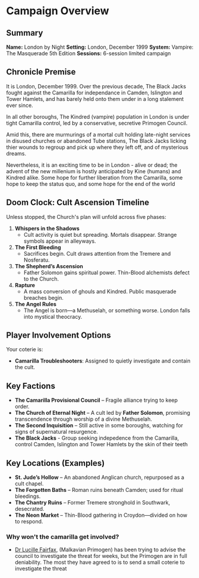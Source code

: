 # Campaign Overview

## Summary

**Name:** London by Night
**Setting:** London, December 1999
**System:** Vampire: The Masquerade 5th Edition
**Sessions:** 6-session limited campaign

## Chronicle Premise

It is London, December 1999. Over the previous decade, The Black Jacks fought against the Camarilla for independance in Camden, Islington and Tower Hamlets, and has barely held onto them under in a long stalement ever since.

In all other boroughs, The Kindred (vampire) population in London is under tight Camarilla control, led by a conservative, secretive Primogen Council.

Amid this, there are murmurings of a mortal cult holding late-night services in disused churches or abandoned Tube stations, The Black Jacks licking thier wounds to regroup and pick up where they left off, and of mysterious dreams.

Nevertheless, it is an exciting time to be in London - alive or dead; the advent of the new millenium is hostly anticipated by Kine (humans) and Kindred alike. Some hope for further liberation from the Camarilla, some hope to keep the status quo, and some hope for the end of the world

## Doom Clock: Cult Ascension Timeline

Unless stopped, the Church's plan will unfold across five phases:

1. **Whispers in the Shadows**
    - Cult activity is quiet but spreading. Mortals disappear. Strange symbols appear in alleyways.
2. **The First Bleeding**
    - Sacrifices begin. Cult draws attention from the Tremere and Nosferatu.
3. **The Shepherd’s Ascension**
    - Father Solomon gains spiritual power. Thin-Blood alchemists defect to the Church.
4. **Rapture**
    - A mass conversion of ghouls and Kindred. Public masquerade breaches begin.
5. **The Angel Rules**
    - The Angel is born—a Methuselah, or something worse. London falls into mystical theocracy.

## Player Involvement Options

Your coterie is:

- **Camarilla Troubleshooters**: Assigned to quietly investigate and contain the cult.

## Key Factions

- **The Camarilla Provisional Council** – Fragile alliance trying to keep order.
- **The Church of Eternal Night** – A cult led by **Father Solomon**, promising transcendence through worship of a divine Methuselah.
- **The Second Inquisition** – Still active in some boroughs, watching for signs of supernatural resurgence.
- **The Black Jacks** - Group seeking indepedence from the Camarilla, control Camden, Islington and Tower Hamlets by the skin of their teeth

## Key Locations (Examples)

- **St. Jude’s Hollow** – An abandoned Anglican church, repurposed as a cult chapel.
- **The Forgotten Baths** – Roman ruins beneath Camden; used for ritual bleedings.
- **The Chantry Ruins** – Former Tremere stronghold in Southwark, desecrated.
- **The Neon Market** – Thin-Blood gathering in Croydon—divided on how to respond.

### Why won't the camarilla get involved?

- [Dr Lucille Fairfax](../3-characters/camarilla.md), (Malkavian Primogen) has been trying to advise the council to investigate the threat for weeks, but the Primogen are in full deniability. The most they have agreed to is to send a small coterie to investigate the threat
